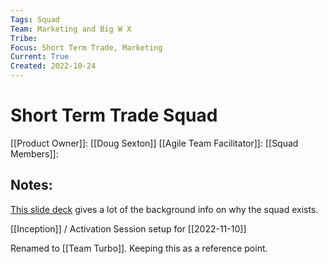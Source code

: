 ```yaml
---
Tags: Squad
Team: Marketing and Big W X
Tribe: 
Focus: Short Term Trade, Marketing
Current: True
Created: 2022-10-24
---
```

# Short Term Trade Squad
 
[[Product Owner]]: [[Doug Sexton]]
[[Agile Team Facilitator]]: 
[[Squad Members]]:  

## Notes:
[This slide deck](https://docs.google.com/presentation/d/1MQ55r-7kLi7k8YL1YN7p3Cw_rCfOkvEguDJd7074rk4/edit#slide=id.g148ea850387_0_20) gives a lot of the background info on why the squad exists.

[[Inception]] / Activation Session setup for [[2022-11-10]]

Renamed to [[Team Turbo]]. Keeping this as a reference point.
